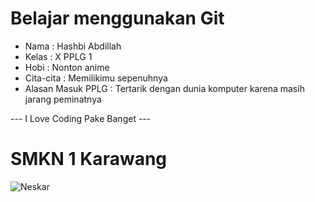 # Belajar menggunakan Git

- Nama              : Hashbi Abdillah
- Kelas             : X PPLG 1
- Hobi              : Nonton anime
- Cita-cita         : Memilikimu sepenuhnya 
- Alasan Masuk PPLG : Tertarik dengan dunia komputer karena masih jarang peminatnya 

--- I Love Coding Pake Banget ---

# SMKN 1 Karawang
![Neskar](img/HASHBEE.png)